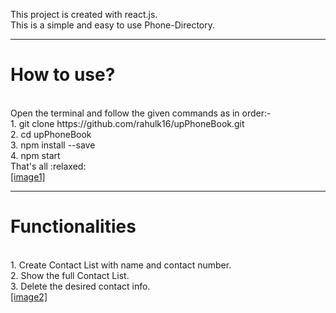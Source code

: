 This project is created with react.js.<br>
This is a simple and easy to use Phone-Directory.<br><hr>
<h1>How to use?</h1><br>
Open the terminal and follow the given commands as in order:-<br>
1. git clone https://github.com/rahulk16/upPhoneBook.git <br>
2. cd upPhoneBook <br>
3. npm install --save <br>
4. npm start <br>
That's all :relaxed: <br>
<a href="https://drive.google.com/open?id=1LnlkgfFeqIJMZReRDH3pWKqKwWjacZVy" targe="_blank">[image1]</a>
<hr>
<h1>Functionalities</h1><br>
1. Create Contact List with name and contact number.<br>
2. Show the full Contact List.<br>
3. Delete the desired contact info.<br>
<a href="https://drive.google.com/open?id=1TxwdErj8HMeB2ycvni_55kv8Lmk_Wnvi" targe="_blank">[image2]</a>
